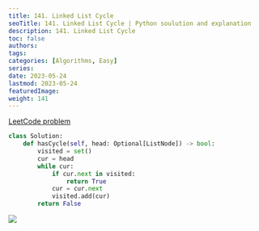 ```yaml
---
title: 141. Linked List Cycle
seoTitle: 141. Linked List Cycle | Python soulution and explanation
description: 141. Linked List Cycle
toc: false
authors:
tags: 
categories: [Algorithms, Easy]
series:
date: 2023-05-24
lastmod: 2023-05-24
featuredImage:
weight: 141
---
```


[LeetCode problem](https://leetcode.com/problems/linked-list-cycle/)

```python
class Solution:
    def hasCycle(self, head: Optional[ListNode]) -> bool:
        visited = set()
        cur = head
        while cur:
            if cur.next in visited:
                return True
            cur = cur.next
            visited.add(cur)
        return False
```

![](https://assets.leetcode.com/uploads/2018/12/07/circularlinkedlist.png)
